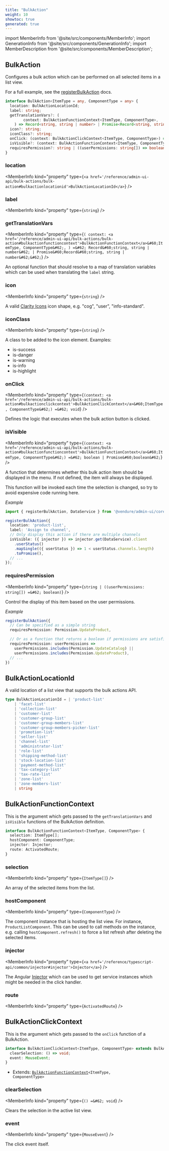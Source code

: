 ```yaml
---
title: "BulkAction"
weight: 10
showtoc: true
generated: true
---
```

<!-- This file was generated from the Vendure source. Do not modify. Instead, re-run the "docs:build" script -->
import MemberInfo from '@site/src/components/MemberInfo';
import GenerationInfo from '@site/src/components/GenerationInfo';
import MemberDescription from '@site/src/components/MemberDescription';


## BulkAction

<GenerationInfo sourceFile="packages/admin-ui/src/lib/core/src/providers/bulk-action-registry/bulk-action-types.ts" sourceLine="99" packageName="@vendure/admin-ui" since="1.8.0" />

Configures a bulk action which can be performed on all selected items in a list view.

For a full example, see the <a href='/reference/admin-ui-api/bulk-actions/register-bulk-action#registerbulkaction'>registerBulkAction</a> docs.

```ts title="Signature"
interface BulkAction<ItemType = any, ComponentType = any> {
  location: BulkActionLocationId;
  label: string;
  getTranslationVars?: (
        context: BulkActionFunctionContext<ItemType, ComponentType>,
    ) => Record<string, string | number> | Promise<Record<string, string | number>>;
  icon?: string;
  iconClass?: string;
  onClick: (context: BulkActionClickContext<ItemType, ComponentType>) => void;
  isVisible?: (context: BulkActionFunctionContext<ItemType, ComponentType>) => boolean | Promise<boolean>;
  requiresPermission?: string | ((userPermissions: string[]) => boolean);
}
```

<div className="members-wrapper">

### location

<MemberInfo kind="property" type={`<a href='/reference/admin-ui-api/bulk-actions/bulk-action#bulkactionlocationid'>BulkActionLocationId</a>`}   />


### label

<MemberInfo kind="property" type={`string`}   />


### getTranslationVars

<MemberInfo kind="property" type={`(         context: <a href='/reference/admin-ui-api/bulk-actions/bulk-action#bulkactionfunctioncontext'>BulkActionFunctionContext</a>&#60;ItemType, ComponentType&#62;,     ) =&#62; Record&#60;string, string | number&#62; | Promise&#60;Record&#60;string, string | number&#62;&#62;`}   />

An optional function that should resolve to a map of translation variables which can be
used when translating the `label` string.
### icon

<MemberInfo kind="property" type={`string`}   />

A valid [Clarity Icons](https://core.clarity.design/foundation/icons/shapes/) icon shape, e.g.
"cog", "user", "info-standard".
### iconClass

<MemberInfo kind="property" type={`string`}   />

A class to be added to the icon element. Examples:

- is-success
- is-danger
- is-warning
- is-info
- is-highlight
### onClick

<MemberInfo kind="property" type={`(context: <a href='/reference/admin-ui-api/bulk-actions/bulk-action#bulkactionclickcontext'>BulkActionClickContext</a>&#60;ItemType, ComponentType&#62;) =&#62; void`}   />

Defines the logic that executes when the bulk action button is clicked.
### isVisible

<MemberInfo kind="property" type={`(context: <a href='/reference/admin-ui-api/bulk-actions/bulk-action#bulkactionfunctioncontext'>BulkActionFunctionContext</a>&#60;ItemType, ComponentType&#62;) =&#62; boolean | Promise&#60;boolean&#62;`}   />

A function that determines whether this bulk action item should be displayed in the menu.
If not defined, the item will always be displayed.

This function will be invoked each time the selection is changed, so try to avoid expensive code
running here.

*Example*

```ts
import { registerBulkAction, DataService } from '@vendure/admin-ui/core';

registerBulkAction({
  location: 'product-list',
  label: 'Assign to channel',
  // Only display this action if there are multiple channels
  isVisible: ({ injector }) => injector.get(DataService).client
    .userStatus()
    .mapSingle(({ userStatus }) => 1 < userStatus.channels.length)
    .toPromise(),
  // ...
});
```
### requiresPermission

<MemberInfo kind="property" type={`string | ((userPermissions: string[]) =&#62; boolean)`}   />

Control the display of this item based on the user permissions.

*Example*

```ts
registerBulkAction({
  // Can be specified as a simple string
  requiresPermission: Permission.UpdateProduct,

  // Or as a function that returns a boolean if permissions are satisfied
  requiresPermission: userPermissions =>
    userPermissions.includes(Permission.UpdateCatalog) ||
    userPermissions.includes(Permission.UpdateProduct),
  // ...
})
```


</div>


## BulkActionLocationId

<GenerationInfo sourceFile="packages/admin-ui/src/lib/core/src/providers/bulk-action-registry/bulk-action-types.ts" sourceLine="12" packageName="@vendure/admin-ui" since="1.8.0" />

A valid location of a list view that supports the bulk actions API.

```ts title="Signature"
type BulkActionLocationId = | 'product-list'
    | 'facet-list'
    | 'collection-list'
    | 'customer-list'
    | 'customer-group-list'
    | 'customer-group-members-list'
    | 'customer-group-members-picker-list'
    | 'promotion-list'
    | 'seller-list'
    | 'channel-list'
    | 'administrator-list'
    | 'role-list'
    | 'shipping-method-list'
    | 'stock-location-list'
    | 'payment-method-list'
    | 'tax-category-list'
    | 'tax-rate-list'
    | 'zone-list'
    | 'zone-members-list'
    | string
```


## BulkActionFunctionContext

<GenerationInfo sourceFile="packages/admin-ui/src/lib/core/src/providers/bulk-action-registry/bulk-action-types.ts" sourceLine="43" packageName="@vendure/admin-ui" since="1.8.0" />

This is the argument which gets passed to the `getTranslationVars` and `isVisible` functions
of the BulkAction definition.

```ts title="Signature"
interface BulkActionFunctionContext<ItemType, ComponentType> {
  selection: ItemType[];
  hostComponent: ComponentType;
  injector: Injector;
  route: ActivatedRoute;
}
```

<div className="members-wrapper">

### selection

<MemberInfo kind="property" type={`ItemType[]`}   />

An array of the selected items from the list.
### hostComponent

<MemberInfo kind="property" type={`ComponentType`}   />

The component instance that is hosting the list view. For instance,
`ProductListComponent`. This can be used to call methods on the instance,
e.g. calling `hostComponent.refresh()` to force a list refresh after
deleting the selected items.
### injector

<MemberInfo kind="property" type={`<a href='/reference/typescript-api/common/injector#injector'>Injector</a>`}   />

The Angular [Injector](https://angular.io/api/core/Injector) which can be used
to get service instances which might be needed in the click handler.
### route

<MemberInfo kind="property" type={`ActivatedRoute`}   />




</div>


## BulkActionClickContext

<GenerationInfo sourceFile="packages/admin-ui/src/lib/core/src/providers/bulk-action-registry/bulk-action-types.ts" sourceLine="74" packageName="@vendure/admin-ui" since="1.8.0" />

This is the argument which gets passed to the `onClick` function of a BulkAction.

```ts title="Signature"
interface BulkActionClickContext<ItemType, ComponentType> extends BulkActionFunctionContext<ItemType, ComponentType> {
  clearSelection: () => void;
  event: MouseEvent;
}
```
* Extends: <code><a href='/reference/admin-ui-api/bulk-actions/bulk-action#bulkactionfunctioncontext'>BulkActionFunctionContext</a>&#60;ItemType, ComponentType&#62;</code>



<div className="members-wrapper">

### clearSelection

<MemberInfo kind="property" type={`() =&#62; void`}   />

Clears the selection in the active list view.
### event

<MemberInfo kind="property" type={`MouseEvent`}   />

The click event itself.


</div>
